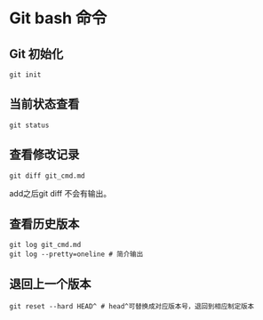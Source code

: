 # Git bash 命令  
## Git 初始化  
~~~shell
git init
~~~
## 当前状态查看  
~~~shell
git status
~~~  
## 查看修改记录  
~~~shell
git diff git_cmd.md
~~~  
add之后git diff 不会有输出。  
## 查看历史版本  
~~~shell
git log git_cmd.md
git log --pretty=oneline # 简介输出
~~~
## 退回上一个版本  
~~~shell
git reset --hard HEAD^ # head^可替换成对应版本号，退回到相应制定版本
~~~  
